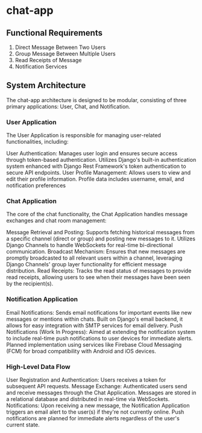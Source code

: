 # chat-app

## Functional Requirements

1. Direct Message Between Two Users
2. Group Message Between Multiple Users
3. Read Receipts of Message
4. Notification Services

## System Architecture

The chat-app architecture is designed to be modular, consisting of three primary applications: User, Chat, and Notification.

### User Application

The User Application is responsible for managing user-related functionalities, including:

User Authentication: Manages user login and ensures secure access through token-based authentication. Utilizes Django's built-in authentication system enhanced with Django Rest Framework's token authentication to secure API endpoints.
User Profile Management: Allows users to view and edit their profile information. Profile data includes username, email, and notification preferences

### Chat Application

The core of the chat functionality, the Chat Application handles message exchanges and chat room management:

Message Retrieval and Posting: Supports fetching historical messages from a specific channel (direct or group) and posting new messages to it. Utilizes Django Channels to handle WebSockets for real-time bi-directional communication.
Broadcast Mechanism: Ensures that new messages are promptly broadcasted to all relevant users within a channel, leveraging Django Channels' group layer functionality for efficient message distribution.
Read Receipts: Tracks the read status of messages to provide read receipts, allowing users to see when their messages have been seen by the recipient(s).

### Notification Application

Email Notifications: Sends email notifications for important events like new messages or mentions within chats. Built on Django's email backend, it allows for easy integration with SMTP services for email delivery.
Push Notifications (Work In Progress): Aimed at extending the notification system to include real-time push notifications to user devices for immediate alerts. Planned implementation using services like Firebase Cloud Messaging (FCM) for broad compatibility with Android and iOS devices.

### High-Level Data Flow

User Registration and Authentication: Users receives a token for subsequent API requests.
Message Exchange: Authenticated users send and receive messages through the Chat Application. Messages are stored in a relational database and distributed in real-time via WebSockets.
Notifications: Upon receiving a new message, the Notification Application triggers an email alert to the user(s) if they're not currently online. Push notifications are planned for immediate alerts regardless of the user's current state.
